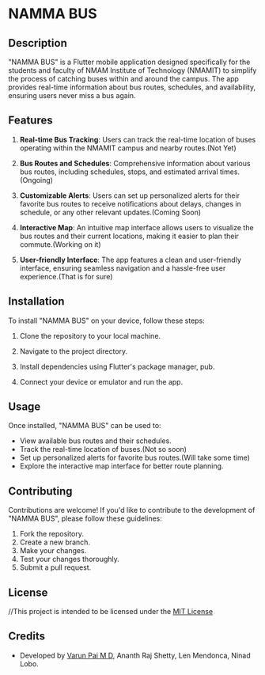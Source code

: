 # NAMMA BUS

## Description

"NAMMA BUS" is a Flutter mobile application designed specifically for the students and faculty of NMAM Institute of Technology (NMAMIT) to simplify the process of catching buses within and around the campus. The app provides real-time information about bus routes, schedules, and availability, ensuring users never miss a bus again.

## Features

1. **Real-time Bus Tracking**: Users can track the real-time location of buses operating within the NMAMIT campus and nearby routes.(Not Yet)

2. **Bus Routes and Schedules**: Comprehensive information about various bus routes, including schedules, stops, and estimated arrival times.(Ongoing)

3. **Customizable Alerts**: Users can set up personalized alerts for their favorite bus routes to receive notifications about delays, changes in schedule, or any other relevant updates.(Coming Soon)

4. **Interactive Map**: An intuitive map interface allows users to visualize the bus routes and their current locations, making it easier to plan their commute.(Working on it)

5. **User-friendly Interface**: The app features a clean and user-friendly interface, ensuring seamless navigation and a hassle-free user experience.(That is for sure)

## Installation

To install "NAMMA BUS" on your device, follow these steps:

1. Clone the repository to your local machine.

2. Navigate to the project directory.

3. Install dependencies using Flutter's package manager, pub.

4. Connect your device or emulator and run the app.

## Usage

Once installed, "NAMMA BUS" can be used to:

- View available bus routes and their schedules.
- Track the real-time location of buses.(Not so soon)
- Set up personalized alerts for favorite bus routes.(Will take some time)
- Explore the interactive map interface for better route planning.

## Contributing

Contributions are welcome! If you'd like to contribute to the development of "NAMMA BUS", please follow these guidelines:

1. Fork the repository.
2. Create a new branch.
3. Make your changes.
4. Test your changes thoroughly.
5. Submit a pull request.

## License

//This project is intended to be licensed under the [MIT License](LICENSE)

## Credits

- Developed by [Varun Pai M D](https://github.com/varunpai314), Ananth Raj Shetty, Len Mendonca, Ninad Lobo.
